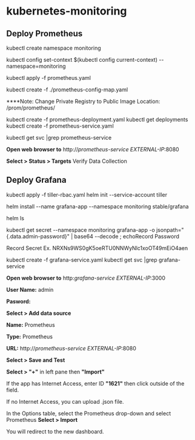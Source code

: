 # kubernetes-monitoring
## Deploy Prometheus
kubectl create namespace monitoring

kubectl config set-context $(kubectl config current-context) --namespace=monitoring 

kubectl apply -f prometheus.yaml 

kubectl create -f ./prometheus-config-map.yaml

****Note: Change Private Registry to Public Image Location: /prom/prometheus/

kubectl create  -f prometheus-deployment.yaml
kubectl get deployments
kubectl create -f prometheus-service.yaml

kubectl get svc |grep prometheus-service

**Open web browser to** http://*prometheus-service EXTERNAL-IP*:8080

**Select > Status > Targets**
Verify Data Collection

## Deploy Grafana

kubectl apply -f tiller-rbac.yaml 
helm init --service-account tiller

helm install --name grafana-app --namespace monitoring stable/grafana

helm ls

kubectl get secret --namespace monitoring grafana-app -o jsonpath="{.data.admin-password}" | base64 --decode ; echoRecord Password

Record Secret Ex. NRXNs9WS0gK5oeRTU0NNWyNlc1xoOT49mEiO4aen

kubectl create -f grafana-service.yaml
kubectl get svc |grep grafana-service

**Open web browser to** http:*grafana-service EXTERNAL-IP*:3000

**User Name:** admin

**Pasword:** <Output from Above>

**Select > Add data source**

**Name:** Prometheus

**Type:** Prometheus

**URL:** http://*prometheus-service EXTERNAL-IP*:8080

**Select > Save and Test**

**Select > "+"** in left pane then **"Import"**

If the app has Internet Access, enter ID **"1621"** then click outside of the field. 

If no Internet Access, you can upload .json file.

In the Options table, select the Prometheus drop-down and select Prometheus
**Select > Import**

You will redirect to the new dashboard.
